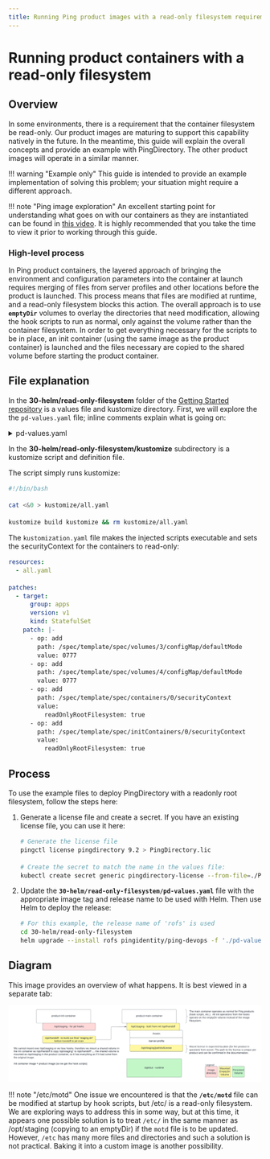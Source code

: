 ```yaml
---
title: Running Ping product images with a read-only filesystem requirement
---
```

# Running product containers with a read-only filesystem

## Overview

In some environments, there is a requirement that the container filesystem be read-only.  Our product images are maturing to support this capability natively in the future.  In the meantime, this guide will explain the overall concepts and provide an example with PingDirectory.  The other product images will operate in a similar manner.  

!!! warning "Example only"
    This guide is intended to provide an example implementation of solving this problem; your situation might require a different approach.

!!! note "Ping image exploration"
    An excellent starting point for understanding what goes on with our containers as they are instantiated can be found in [this video](https://videos.pingidentity.com/detail/videos/devops/video/6314748082112/ping-product-docker-image-exploration).  It is highly recommended that you take the time to view it prior to working through this guide.

### High-level process

In Ping product containers, the layered approach of bringing the environment and configuration parameters into the container at launch requires merging of files from server profiles and other locations before the product is launched.  This process means that files are modified at runtime, and a read-only filesystem blocks this action.  The overall approach is to use **`emptyDir`** volumes to overlay the directories that need modification, allowing the hook scripts to run as normal, only against the volume rather than the container filesystem.  In order to get everything necessary for the scripts to be in place, an init container (using the same image as the product container) is launched and the files necessary are copied to the shared volume before starting the product container.

## File explanation

In the **30-helm/read-only-filesystem** folder of the [Getting Started repository](https://github.com/pingidentity/pingidentity-devops-getting-started) is a values file and kustomize directory.  First, we will explore the the `pd-values.yaml` file; inline comments explain what is going on:

<details>
  <summary>pd-values.yaml</summary>

```yaml
initContainers:
  pd-init:
    name: runtime-init
    # CHANGEMETAG TO VERSION NEEDED
    # Init container uses the same image as the product container and therefore versions much match
    image: pingidentity/pingdirectory:CHANGEMETAG
    env:
      # Override the startup command so the product is not launched in the init container
      - name: STARTUP_COMMAND
        value: "ls"
      # Use a name different from /opt/staging for holding the copied files from the product image into the emptyDir volume
      - name: STAGING_DIR
        value: "/opt/handoff"
      # Just in case there is a .env we will need
      - name: CONTAINER_ENV
        value: "/opt/handoff/.env"
      # Another flag for preventing the product from being launched
      - name: STARTUP_FOREGROUND_OPTS
        value: ""
    envFrom:
      # CHANGEMERELEASE TO MATCH HELM RELEASE NAME
      - configMapRef:
          name: CHANGEMERELEASE-global-env-vars
          optional: true
      - configMapRef:
          name: CHANGEMERELEASE-env-vars
          optional: true
      - configMapRef:
          name: CHANGEMERELEASE-pingdirectory-env-vars
      - secretRef:
          name: devops-secret
          optional: true
      - secretRef:
          name: CHANGEME-pingdirectory-git-secret
          optional: true
    volumeMounts:
      # emptyDir volume: /opt/staging will be copied from the init container to this volume
      # This volume will be mounted as /opt/staging in the product container
      - mountPath: /opt/handoff
        name: staging
        readOnly: false
      # The location for the license file varies by product
      # See https://devops.pingidentity.com/how-to/existingLicense/ for more information
      # The license file is required for the init container to operate
      - name: pingdirectory-license
        mountPath: "/opt/staging/pd.profile/server-root/pre-setup/PingDirectory.lic"
        subPath: PingDirectory.lic
      # Also an emptyDir
      - name: tmp
        mountPath: "/tmp"
        readOnly: false
      # Also an emptyDir
      - name: init-runtime
        mountPath: "/opt/out"
        readOnly: false
      # Mount the slightly modified versions of the bootstrap and start sequence scripts (see below)
      - mountPath: /opt/bootstrap.sh
        name: bootstrap
        readOnly: true
        subPath: bootstrap.sh
      - mountPath: /opt/staging/hooks/10-start-sequence.sh
        name: init-start
        readOnly: true
        subPath: 10-start-sequence.sh

volumes:
  # The 3 emptyDir volumes referenced above
  init-runtime:
    emptyDir: {}
  staging:
    emptyDir: {}
  tmp:
    emptyDir: {}
  # This secret is created from a license file
  pingdirectory-license:
    secret:
      secretName: pingdirectory-license
  # Make the modified bootstrap and start sequence scripts available as configMaps
  bootstrap:
    configMap:
      items:
      - key: bootstrap.sh
        path: bootstrap.sh
      name: bootstrap
  init-start:
    configMap:
      items:
      - key: 10-start-sequence.sh
        path: 10-start-sequence.sh
      name: init-start

configMaps:
  init-start:
    data:
      10-start-sequence.sh: |-
        #!/usr/bin/env sh
        echo "overwriting 10 hook"
        #!/usr/bin/env sh
        #
        # Ping Identity DevOps - Docker Build Hooks
        #
        # Called when it has been determined that this is the first time the container has
        # been run.
        #

        ##############################################################################
        ####### Prevent init container from starting the product normally.  ##########
        ####### These two lines are the only delta from the default script. ##########
        ##############################################################################
        if test ${STARTUP_FOREGROUND_OPTS} != "" ; then
          test "${VERBOSE}" = "true" && set -x

          # shellcheck source=./pingcommon.lib.sh
          . "${HOOKS_DIR}/pingcommon.lib.sh"

          echo "Initializing server for the first time"

          run_hook "17-check-license.sh"

          run_hook "18-setup-sequence.sh"
        fi

  bootstrap:
    data:
      bootstrap.sh: |-
        #!/usr/bin/env sh
        ######################################################################################################
        ####### Make a copy of everything under /opt/staging in the product image to /opt/handoff.  ##########
        ####### Primarily, this makes the hook scripts available in the emptyDir (writable) volume. ##########
        ####### This line is the only delta from the default script.                                ##########
        ######################################################################################################
        cp -r /opt/staging/* /opt/handoff
        test "${VERBOSE}" = "true" && set -x
        # shellcheck source=./staging/hooks/pingcommon.lib.sh
        . "${HOOKS_DIR}/pingcommon.lib.sh"

        _userID=$(id -u)
        _groupID=$(id -g)

        echo "### Bootstrap"
        if test "${_userID}" -eq 0; then
            echo_yellow "### Warning: running container as root user"
        else
            echo "### Using the default container user and group"

            _effectiveGroupName=$(awk 'BEGIN{FS=":"}$3~/^'"${_groupID}"'$/{print $1}' /etc/group)
            test -z "${_effectiveGroupName}" && _effectiveGroupName="undefined group"

            _effectiveUserName=$(awk 'BEGIN{FS=":"}$3~/^'"${_userID}"'$/{print $1}' /etc/passwd)
            test -z "${_effectiveUserName}" && _effectiveUserName="undefined user"

            echo "### Container user and group"
            echo "###     user : ${_effectiveUserName} (id: ${_userID})"
            echo "###     group: ${_effectiveGroupName} (id: ${_groupID})"
        fi

        # if the current process id is not 1, tini needs to register as sub-reaper
        if test $$ -ne 1; then
            _subReaper="-s"
        fi

        # shellcheck disable=SC2086,SC2048
        exec "${BASE}/tini" ${_subReaper} -- "${BASE}/entrypoint.sh" ${*}


pingdirectory:
  enabled: true
  envs:
    MUTE_LICENSE_VERIFICATION: "yes"
    ORCHESTRATION_TYPE: "NONE"
    VERBOSE: "true"
 # (Optional) Specify a particular tag by uncommenting these two lines and naming the tag to use.
 # Otherwise, you will get the latest from Docker Hub.
 # If a particular tag is used, be sure the init container tag matches above
 # image:
 #   tag: "2306"
  includeInitContainers:
  # Use the init container specification above at pod startup
    - pd-init
  # Share the volumes between the init container and the product container
  includeVolumes:
    - staging
    - tmp
    - pingdirectory-license
    - bootstrap
    - init-start
    - init-runtime
  volumeMounts:
    # The emptyDir mounted at /opt/handoff in the init container is mounted to /opt/staging here
    # Hook scripts and product startup will operate as with a read/write filesystem
    - mountPath: /opt/staging
      name: staging
      readOnly: false
    - name: pingdirectory-license
      mountPath: "/opt/staging/pd.profile/server-root/pre-setup/PingDirectory.lic"
      subPath: PingDirectory.lic
    - name: tmp
      mountPath: "/tmp"
      readOnly: false
```

</details>

In the **30-helm/read-only-filesystem/kustomize**  subdirectory is a kustomize script and definition file.

The script simply runs kustomize:
```bash
#!/bin/bash

cat <&0 > kustomize/all.yaml

kustomize build kustomize && rm kustomize/all.yaml
```

The `kustomization.yaml` file makes the injected scripts executable and sets the securityContext for the containers to read-only:

```yaml
resources:
  - all.yaml

patches:
  - target:
      group: apps
      version: v1
      kind: StatefulSet
    patch: |-
      - op: add
        path: /spec/template/spec/volumes/3/configMap/defaultMode
        value: 0777
      - op: add
        path: /spec/template/spec/volumes/4/configMap/defaultMode
        value: 0777
      - op: add
        path: /spec/template/spec/containers/0/securityContext
        value:
          readOnlyRootFilesystem: true
      - op: add
        path: /spec/template/spec/initContainers/0/securityContext
        value:
          readOnlyRootFilesystem: true
```

## Process

To use the example files to deploy PingDirectory with a readonly root filesystem, follow the steps here:

1.  Generate a license file and create a secret.  If you have an existing license file, you can use it here:

    ```bash
    # Generate the license file
    pingctl license pingdirectory 9.2 > PingDirectory.lic

    # Create the secret to match the name in the values file:
    kubectl create secret generic pingdirectory-license --from-file=./PingDirectory.lic
    ```

1.  Update the **`30-helm/read-only-filesystem/pd-values.yaml`** file with the appropriate image tag and release name to be used with Helm.  Then use Helm to deploy the release:

    ```bash
    # For this example, the release name of 'rofs' is used
    cd 30-helm/read-only-filesystem
    helm upgrade --install rofs pingidentity/ping-devops -f './pd-values.yaml' --post-renderer kustomize/kustomize
    ```

## Diagram

This image provides an overview of what happens.  It is best viewed in a separate tab:

![Read-Only Filesystem Example](../images/readOnlyFileSystem.png)

!!! note "/etc/motd"
    One issue we encountered is that the **`/etc/motd`** file can be modified at startup by hook scripts, but /etc/ is a read-only filesystem.  We are exploring ways to address this in some way, but at this time, it appears one possible solution is to treat `/etc/` in the same manner as /opt/staging (copying to an emptyDir) if the `motd` file is to be updated.  However, `/etc` has many more files and directories and such a solution is not practical.  Baking it into a custom image is another possibility.

